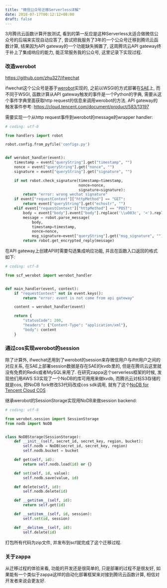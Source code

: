 ```yaml
---
title: "微信公众号迁移Serverless详解"
date: 2018-07-17T00:12:12+08:00
draft: false
---
```


3月腾讯云函数计算开放测试, 看到的第一反应是这种Serverless太适合做微信公众号的后端来实现自动应答了, 尝试把我服务了3年的一个公众号迁移到腾讯云函数计算, 结果因为API gateway的一个功能缺失搁置了, 这周腾讯云API gateway终于补上了集成响应的能力, 能正常服务我的公众号, 这里记录下实现过程.

### 改造werobot

<https://github.com/zhu327/ifwechat>

ifwechat这个公众号是基于[werobot](https://github.com/offu/WeRoBot)实现的, 之前以WSGI的方式部署在[SAE](https://sae.sina.com.cn/)上, 而不同于WSGI, 函数计算从API gateway触发的事件是一个Python的字典, 需要从这个事件字典里面获取http request的信息来调用werobot的方法. API gateway的触发事件参考: <https://cloud.tencent.com/document/product/583/13197>

需要实现一个从http request事件到werobot的message的wrapper handler:

```python
# coding: utf-8

from handlers import robot

robot.config.from_pyfile('configs.py')


def werobot_handler(event):
    timestamp = event["queryString"].get("timestamp", "")
    nonce = event["queryString"].get("nonce", "")
    signature = event["queryString"].get("signature", "")

    if not robot.check_signature(timestamp=timestamp,
                                 nonce=nonce,
                                 signature=signature):
        return "error: wrong wechat signature"
    if event["requestContext"]["httpMethod"] == "GET":
        return event["queryString"].get("echostr", "")
    elif event["requestContext"]["httpMethod"] == "POST":
        body = event["body"].event["body"].replace('\\u003c', '<').replace('\\u003e', '>').decode('utf8')
        message = robot.parse_message(
            body,
            timestamp=timestamp,
            nonce=nonce,
            msg_signature=event["queryString"].get("msg_signature", ""))
        return robot.get_encrypted_reply(message)
```

在API gateway上创建API时需要勾选集成响应功能, 并且在函数入口返回的格式如下:

```python
# coding: utf-8

from scf_werobot import werobot_handler


def main_handler(event, context):
    if "requestContext" not in event.keys():
        return "error: event is not come from api gateway"

    content = werobot_handler(event)

    return {
        "statusCode": 200,
        "headers": {"Content-Type": "application/xml"},
        "body": content
    }
```

### 通过cos实现werobot的session

除了计算外, ifwechat还用到了werobot的session来存微信用户与ifttt用户之间的对应关系, 在SAE上部署session数据是存在SAE的kvdb里的, 但是在腾讯云这里就没有免费的Redis或者MySQL来用了. 在研究zappa这个serverless框架的时候, 发现他们用AWS S3实现了一个NoDB的库可用用来做kvdb, 而腾讯云对标S3存储的就是cos, 把NoDB fork修改S3代码改成cos sdk调用, 就有了这个[NoDB for Tencent Cloud COS](https://github.com/zhu327/NoDB)

继承werobot的SessionStorage实现用NoDB来做session backend:

```python
# coding: utf-8

from werobot.session import SessionStorage
from nodb import NoDB


class NoDBStorage(SessionStorage):
    def __init__(self, secret_id, secret_key, region, bucket):
        self.nodb = NoDB(secret_id, secret_key, region)
        self.nodb.bucket = bucket

    def get(self, id):
        return self.nodb.load(id) or {}

    def set(self, id, value):
        self.nodb.save(value, id)

    def delete(self, id):
        self.nodb.delete(id)

    def __getitem__(self, id):
        return self.get(id)

    def __setitem__(self, id, session):
        self.set(id, session)

    def __delitem__(self, id):
        self.delete(id)
```

打包所有代码为zip文件, 并发布到scf就完成了这个迁移过程.

### 关于zappa

从迁移过程的体验来看, 功能的开发还是很简单的, 只是部署的过程不是很友好, 如果能有一个类似于zappa这样的自动化部署框架来对接到腾讯云函数计算, 相信对开发者来说会更友好.

